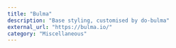 ```yaml
---
title: "Bulma"
description: "Base styling, customised by do-bulma"
external_url: "https://bulma.io/"
category: "Miscellaneous"
---
```


